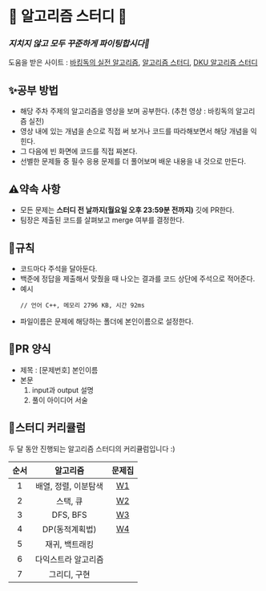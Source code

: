 # 🌻 알고리즘 스터디 🌻
### _지치지 않고 모두 꾸준하게 파이팅합시다💪_

도움을 받은 사이트 : [바킹독의 실전 알고리즘](https://github.com/encrypted-def/basic-algo-lecture), [알고리즘 스터디](https://github.com/ghdcksgml1/Algorithm_Study), [DKU 알고리즘 스터디](https://github.com/DKU-STUDY/Algorithm)

## ✨공부 방법

- 해당 주차 주제의 알고리즘을 영상을 보며 공부한다. (추천 영상 : 바킹독의 알고리즘 실전)
- 영상 내에 있는 개념을 손으로 직접 써 보거나 코드를 따라해보면서 해당 개념을 익힌다.
- 그 다음에 빈 화면에 코드를 직접 짜본다.
- 선별한 문제들 중 필수 응용 문제를 더 풀어보며 배운 내용을 내 것으로 만든다.

## ⚠️약속 사항

- 모든 문제는 **스터디 전 날까지(월요일 오후 23:59분 전까지)** 깃에 PR한다. 
- 팀장은 제출된 코드를 살펴보고  merge 여부를 결정한다.

## 📗규칙

- 코드마다 주석을 달아둔다.
- 백준에 정답을 제출해서 맞췄을 때 나오는 결과를 코드 상단에 주석으로 적어준다.
- 예시
    ```
    // 언어 C++, 메모리 2796 KB, 시간 92ms
    ```
- 파일이름은 문제에 해당하는 폴더에 본인이름으로 설정한다.

## 👏PR 양식
- 제목 : [문제번호] 본인이름
- 본문
  1. input과 output 설명
  2. 풀이 아이디어 서술

## 🐥스터디 커리큘럼

두 달 동안 진행되는 알고리즘 스터디의 커리큘럼입니다 :)

| 순서 | 알고리즘 | 문제집 |
|:----:|:------:|:-----:|
| 1 | 배열, 정렬, 이분탐색 | [W1](https://github.com/ceunnseo/Algorithm-Study/tree/main/W1)|
| 2 | 스택, 큐 | [W2](https://github.com/ceunnseo/Algorithm-Study/tree/main/W2) |
| 3 | DFS, BFS | [W3](https://github.com/ceunnseo/Algorithm-Study/tree/main/W3)|
| 4 | DP(동적계획법) | [W4](https://github.com/ceunnseo/Algorithm-Study/tree/main/W4)|
| 5 | 재귀, 백트래킹 | |
| 6 |다익스트라 알고리즘 | |
| 7 |그리디, 구현 | |
